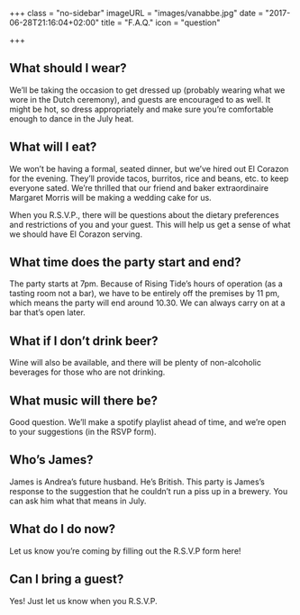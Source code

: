 +++
class = "no-sidebar"
imageURL = "images/vanabbe.jpg"
date = "2017-06-28T21:16:04+02:00"
title = "F.A.Q."
icon = "question"

+++
<!--more-->
## What should I wear?

We’ll be taking the occasion to get dressed up (probably wearing what we wore in the Dutch ceremony), and guests are encouraged to as well. It might be hot, so dress appropriately and make sure you’re comfortable enough to dance in the July heat. 

## What will I eat?

We won’t be having a formal, seated dinner, but we’ve hired out El Corazon for the evening. They’ll provide tacos, burritos, rice and beans, etc. to keep everyone sated. We’re thrilled that our friend and baker extraordinaire Margaret Morris will be making a wedding cake for us.

When you R.S.V.P., there will be questions about the dietary preferences and restrictions of you and your guest. This will help us get a sense of what we should have El Corazon serving. 

## What time does the party start and end?

The party starts at 7pm. Because of Rising Tide’s hours of operation (as a tasting room not a bar), we have to be entirely off the premises by 11 pm, which means the party will end around 10.30. We can always carry on at a bar that’s open later. 

## What if I don’t drink beer?

Wine will also be available, and there will be plenty of non-alcoholic beverages for those who are not drinking.

## What music will there be?

Good question. We’ll make a spotify playlist ahead of time, and we’re open to your suggestions (in the RSVP form).

## Who’s James?

James is Andrea’s future husband. He’s British. This party is James’s response to the suggestion that he couldn’t run a piss up in a brewery. You can ask him what that means in July. 

## What do I do now?

Let us know you’re coming by filling out the R.S.V.P form here!

## Can I bring a guest?

Yes! Just let us know when you R.S.V.P.
